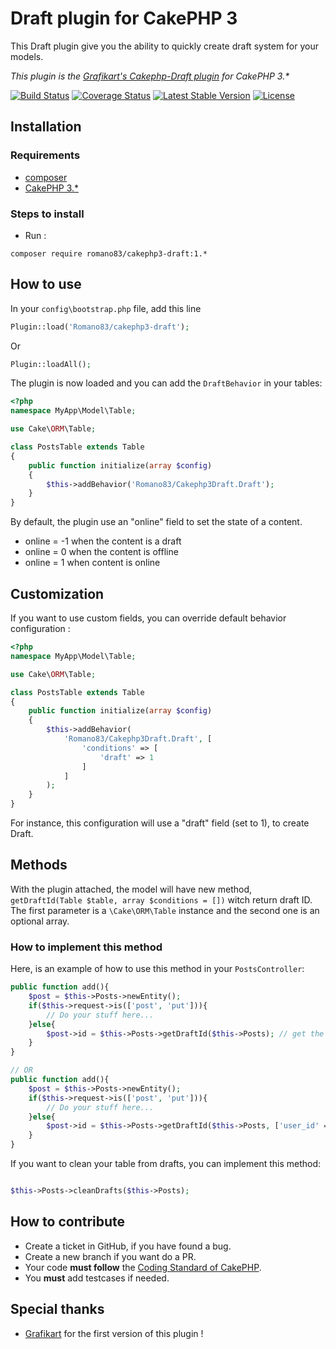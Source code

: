 # Draft plugin for CakePHP 3

This Draft plugin give you the ability to quickly create draft system for your models.

_This plugin is the [Grafikart's Cakephp-Draft plugin](https://github.com/Grafikart/CakePHP-Draft) for CakePHP 3.*_

[![Build Status](https://travis-ci.org/Romano83/CakePHP3-draft.svg)](https://travis-ci.org/Romano83/CakePHP3-draft)
[![Coverage Status](https://coveralls.io/repos/Romano83/CakePHP3-draft/badge.svg?branch=master&service=github)](https://coveralls.io/github/Romano83/CakePHP3-draft?branch=master)
[![Latest Stable Version](https://img.shields.io/packagist/v/romano83/cakephp3-draft.svg?style=flat-square)](https://packagist.org/packages/romano83/cakephp3-draft)
[![License](https://img.shields.io/badge/license-MIT-brightgreen.svg?style=flat-square)](https://packagist.org/packages/romano83/cakephp3-draft)

## Installation

### Requirements
* [composer](http://getcomposer.org)
* [CakePHP 3.*](https://github.com/cakephp/cakephp)

### Steps to install

* Run :
```
composer require romano83/cakephp3-draft:1.*
```

## How to use

In your `config\bootstrap.php` file, add this line 
```php
Plugin::load('Romano83/cakephp3-draft');
``` 
Or
```php
Plugin::loadAll();
```

The plugin is now loaded and you can add the `DraftBehavior` in your tables:

```php
<?php
namespace MyApp\Model\Table;

use Cake\ORM\Table;

class PostsTable extends Table
{
	public function initialize(array $config)
	{
		$this->addBehavior('Romano83/Cakephp3Draft.Draft');
	}
}
```

By default, the plugin use an "online" field to set the state of a content.
* online = -1 when the content is a draft
* online = 0 when the content is offline
* online = 1 when content is online

## Customization

If you want to use custom fields, you can override default behavior configuration :

```php
<?php
namespace MyApp\Model\Table;

use Cake\ORM\Table;

class PostsTable extends Table
{
	public function initialize(array $config)
	{
		$this->addBehavior(
			'Romano83/Cakephp3Draft.Draft', [
				'conditions' => [
					'draft' => 1
				]
			]
		);
	}
}
``` 
For instance, this configuration will use a "draft" field (set to 1), to create Draft.

## Methods

With the plugin attached, the model will have new method, `getDraftId(Table $table, array $conditions = [])` witch return draft ID.
The first parameter is a `\Cake\ORM\Table` instance and the second one is an optional array.

### How to implement this method
Here, is an example of how to use this method in your `PostsController`:
```php
public function add(){
	$post = $this->Posts->newEntity();
	if($this->request->is(['post', 'put'])){
		// Do your stuff here...
	}else{
		$post->id = $this->Posts->getDraftId($this->Posts); // get the last draft Id or create new one if needed
	}
}

// OR
public function add(){
	$post = $this->Posts->newEntity();
	if($this->request->is(['post', 'put'])){
		// Do your stuff here...
	}else{
		$post->id = $this->Posts->getDraftId($this->Posts, ['user_id' => 2]); // Get a draft Id for a content belonging to user 2 (or create a new one)
	}
}

```

If you want to clean your table from drafts, you can implement this method:
```php

$this->Posts->cleanDrafts($this->Posts);
```

## How to contribute
- Create a ticket in GitHub, if you have found a bug.
- Create a new branch if you want do a PR.
- Your code **must follow** the [Coding Standard of CakePHP](http://book.cakephp.org/3.0/en/contributing/cakephp-coding-conventions.html).
- You **must** add testcases if needed.


## Special thanks

   * [Grafikart](https://github.com/Grafikart) for the first version of this plugin !

